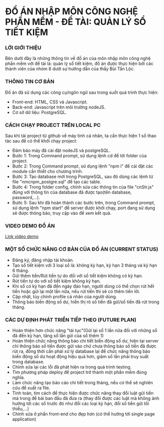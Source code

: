 
# ĐỒ ÁN NHẬP MÔN CÔNG NGHỆ PHẦN MỀM - ĐỀ TÀI: QUẢN LÝ SỔ TIẾT KIỆM

### LỜI GIỚI THIỆU
Bên dưới đây là những thông tin về đồ án của môn nhập môn công nghệ phần mềm với đề tài là: quản lý sổ tiết kiệm, đồ án được thực hiện bởi các thành viên của nhóm 8 dưới sự hướng dẫn của thầy Bùi Tấn Lộc.

### THÔNG TIN CƠ BẢN
Đồ án đã sử dụng các công cụ/ngôn ngữ sau trong suốt quá trình thực hiện:
* Front-end: HTML, CSS và Javascript.
* Back-end: Javascript trên môi trường nodeJS.
* Cơ sở dữ liệu: PostgreSQL.

### CÁCH CHẠY PROJECT TRÊN LOCAL PC
Sau khi tải project từ github về máy tính cá nhân, ta cần thực hiện 1 số thao tác sau để có thể khởi chạy project:
* Đảm bảo máy đã cài đặt nodeJS và postgreSQL.
* Bước 1: Trong Command prompt, sử dụng lệnh cd để tới folder của project.
* Bước 2: Trong Command prompt, sử dụng lệnh "npm i" để cài đặt các module cần thiết cho chương trình.
* Bước 3: Tạo database mới trong PostgreSQL, sau đó dùng các lệnh từ file "nmcnpm_postgre.sql" để tạo các table.
* Bước 4: Trong folder config, chỉnh sửa các thông tin của file "cnStr.js" đúng với thông tin của database đã được tạo(tên database, password,...).
* Bước 5: Sau khi đã hoàn thành các bước trên, trong Command prompt, sử dụng lệnh "npm start" để server được khởi chạy, port đang sử dụng sẽ được thông báo, truy cập vào để xem kết quả.

### VIDEO DEMO ĐỒ ÁN
[Link video demo](https://youtu.be/AUGFdoGetgI)

### MỘT SỐ CHỨC NĂNG CƠ BẢN CỦA ĐỒ ÁN (CURRENT STATUS)
* Đăng ký, đăng nhập tài khoản.
* Tạo sổ tiết kiệm với 3 loại sổ là: không kỳ hạn, kỳ hạn 3 tháng và kỳ hạn 6 tháng.
* Gửi thêm tiền/Rút tiền tự do đối với sổ tiết kiệm không có kỳ hạn.
* Rút tiền tự do với sổ tiết kiệm không kỳ hạn.
* Khi sổ có kỳ hạn đã đến ngày đáo hạn, người dùng có thể chọn rút hết tiền hoặc gửi lại một lần nữa, nếu rút tiền thì sẽ có thêm tiền lời.
* Cập nhật, tùy chỉnh profile cá nhân của người dùng.
* Thông báo biến động số dư, hiển thị rõ số tiền đã gửi/số tiền đã rút trong tháng.

### CÁC DỰ ĐỊNH PHÁT TRIỂN TIẾP THEO (FUTURE PLAN)
* Hoàn thiện hơn chức năng "tái tục"(Gửi lại sổ 1 lần nữa đối với những sổ đã đến kỳ hạn, tăng số lần gửi của sổ thêm 1)
* Hoàn thiện chức năng thông báo chi tiết biến động số dư, hiện tại server chỉ thông báo số tiền được gửi vào chứ chưa thông báo số tiền đã được rút ra, đồng thời cần phải xử lý database lại để chức năng thông báo biến động số dư hoạt động hiệu quả hơn, giảm số lần phải truy suất trong database.
* Chỉnh sửa lại các lỗi đã phát hiện ra trong quá trình testing.
* Tìm phương pháp deploy để project trở thành một phần mềm đúng nghĩa.
* Làm chức năng tạo báo cáo chi tiết trong tháng, nếu có thể sẽ nghiên cứu để xuất ra file. 
* Tính toán, tìm cách để thực hiện được chức năng thay đổi luật gửi tiền mà trong đề bài ban đầu đã đưa ra (thay đổi được các luật mà không ảnh hưởng tới các sổ trước đó như đổi các loại kỳ hạn, đổi số tiền gửi tối thiểu,...)
* Chỉnh sửa ở phần front-end cho đẹp hơn (có thể hướng tới single page application)

 
